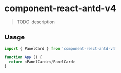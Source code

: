 # component-react-antd-v4

> TODO: description

## Usage

``` js
import { PanelCard } from 'component-react-antd-v4'

function App () {
  return <PanelCard></PanelCard>
}
```

